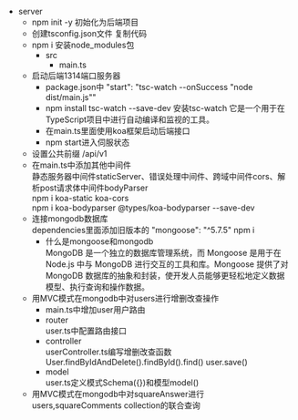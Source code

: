 - server 
  - npm init -y 初始化为后端项目  
  - 创建tsconfig.json文件 复制代码   
  - npm i 安装node_modules包  
    - src  
      - main.ts    
  - 启动后端1314端口服务器  
    - package.json中 "start": "tsc-watch --onSuccess \"node dist/main.js\""  
    - npm install tsc-watch --save-dev 安装tsc-watch 它是一个用于在TypeScript项目中进行自动编译和监视的工具。    
    - 在main.ts里面使用koa框架启动后端接口  
    - npm start进入伺服状态  
  - 设置公共前缀 /api/v1    
  - 在main.ts中添加其他中间件  
    静态服务器中间件staticServer、错误处理中间件、跨域中间件cors、解析post请求体中间件bodyParser   
    npm i koa-static koa-cors  
    npm i koa-bodyparser @types/koa-bodyparser --save-dev  
  - 连接mongodb数据库  
    dependencies里面添加旧版本的  "mongoose": "^5.7.5"  npm i     
    - 什么是mongoose和mongodb  
      MongoDB 是一个独立的数据库管理系统，而 Mongoose 是用于在 Node.js 中与 MongoDB 进行交互的工具和库。Mongoose 提供了对 MongoDB 数据库的抽象和封装，使开发人员能够更轻松地定义数据模型、执行查询和操作数据。  
  - 用MVC模式在mongodb中对users进行增删改查操作  
    - main.ts中增加user用户路由  
    - router  
      user.ts中配置路由接口    
    - controller  
      userController.ts编写增删改查函数    
      User.findByIdAndDelete().findById().find()  user.save()    
    - model  
      user.ts定义模式Schema({})和模型model()  
  - 用MVC模式在mongodb中对squareAnswer进行users,squareComments collection的联合查询
    


    
    
    
